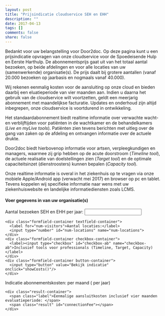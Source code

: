 ```yaml
---
layout: post
title: "Prijsindicatie cloudservice SEH en EHH"
description: ""
date: 2017-04-13
tags: []
comments: false
share: false
---
```


Bedankt voor uw belangstelling voor Door2doc. Op deze pagina kunt u een prijsindicatie opvragen van onze cloudservice voor de Spoedeisende Hulp en Eerste Harthulp. De abonnementsprijs gaat uit van het totaal aantal bezoeken, op beide afdelingen en voor alle locaties van uw (samenwerkende) organisatie(s). De prijs daalt bij grotere aantallen (vanaf 20.000 bezoeken op jaarbasis en nogmaals vanaf 40.000).

Wij rekenen eenmalig kosten voor de aansluiting op onze cloud en bieden daarbij een eluatieperiode van vier maanden aan. Indien u daarna het gebruik van de cloudservice wilt voortzetten, geldt een meerjarig abonnement met maandelijkse facturatie. Updates en onderhoud zijn altijd inbegrepen, onze cloudservice is voortdurend in ontwikkeling.

Het standaardabonnement biedt realtime informatie over verwachte wacht- en verblijftijden voor patiënten in de wachtkamer en de behandelkamers (*Live en myLive tools*). Patiënten zien tevens berichten met uitleg over de gang van zaken op de afdeling en ontvangen informatie over de actuele drukte.

Door2doc biedt hierbovenop informatie voor artsen, verpleegkundigen en managers, waarmee zij grip hebben op de acute doorstroom (*Timeline tool*), de actuele realisatie van doelstellingen zien (*Target tool*) en de optimale capaciteitsinzet (dienstroosters) kunnen bepalen (*Capacity tool*).

Onze realtime informatie is overal in het ziekenhuis op te vragen via onze mobiele Apple/Android app (verwacht mei 2017) en browser op pc en tablet. Tevens koppelen wij specifieke informatie naar wens met uw ziekenhuiswebsite en landelijke informatiediensten zoals LCMS.

#### Voer gegevens in van uw organisatie(s)
<p>

  <form action="" id="kosten-indicatie">
    <div class="formfield-container textfield-container">
      <label for="num-visitors">Aantal bezoeken SEH en EHH per jaar:</label>
      <input type="number" id="num-visitors" name="num-visitors">
    </div>

    <div class="formfield-container textfield-container">
      <label for="num-visitors">Aantal locaties:</label>
      <input type="number" id="num-locations" name="num-locations">
    </div>
    <div class="formfield-container checkbox-container">
      <label><input type="checkbox" id="checkbox-ab" name="checkbox-ab">Inclusief tools voor professionals (Timeline, Target, Capacity)</label>
    </div>
    <div class="formfield-container button-container">
      <input type="button" value="Bekijk indicatie" onclick="showCosts()"/>
    </div>
  </form>

  <div id="kosten-indicatie-result">
    <div class="result-container">
      <span class="label">Indicatie abonnementskosten: </span>
      <strong class="result" id="resultMonth"></strong>
      <span> per maand (</span>
      <span class="result" id="result"></span>
      <span> per jaar)</span>
    </div>

    <div class="result-container">
      <span class="label">Eenmalige aansluitkosten inclusief vier maanden evaluatieperiode: </span>
      <span class="result" id="connectionFee"></span>
    </div>
  </div>

<script>
    document.getElementById("kosten-indicatie").addEventListener("keypress", function(ev) {
      if (ev.keyCode == 13) {
        showCosts();
      }
    });
    
    function numberWithCommas(x) {
      return x.toString().replace(/\B(?=(\d{3})+(?!\d))/g, ".");
    }
    
//  reductie 40% bij aantal > 40k, 20% bij aantal tussen 20-40k
    function calculateCosts(numVisitors, numLocations, ab) {
   
      var rateA = .65,
          rateAB = .85,
          price = 0,
          feeBasic = 7450,
          feeNext = 5000,
          connectionFee = 0,
          limitVisitors_1 = 20000,
          limitVisitors_2 = 40000,
          ab_included = ab,
          rate = ab_included ? rateAB : rateA;

      if ( numVisitors > limitVisitors_2 ){

        price = parseInt(numVisitors - limitVisitors_2) * rate * (1-0.4) + limitVisitors_1 * rate * (1.8);

      } else if (numVisitors > limitVisitors_1) {

        price = parseInt(numVisitors - limitVisitors_1) * rate * (1-0.2) + limitVisitors_1 * rate;

      } else {

        price = numVisitors * rate;

      }

      if(numLocations > 1) {

        connectionFee = feeBasic + (numLocations - 1) * feeNext;

      } else {

        connectionFee = feeBasic;

      }

      return ({"price":price, "connectionFee":connectionFee});
    }    

    function showCosts() {

      var inputVisitors = parseInt(document.getElementById('num-visitors').value),
          inputLocations = parseInt(document.getElementById('num-locations').value),
          ab_included = Boolean(document.getElementById('checkbox-ab').checked);

      if (inputVisitors == "") {
        inputVisitors = 0;
      }

      if (inputLocations == "") {
        inputLocations = 0;
      }
      
      var result = calculateCosts(parseInt(inputVisitors), parseInt(inputLocations), ab_included),
          unit = '€',
          cents = ',-';
      
        document.getElementById('result').textContent        = unit + " " + numberWithCommas(parseInt(result.price)) + cents;
        document.getElementById('resultMonth').textContent   = unit + " " + numberWithCommas(parseInt(result.price / 12)) + cents;
        document.getElementById('connectionFee').textContent  = unit + " " + numberWithCommas(parseInt(result.connectionFee)) + cents;

        var resultContainer = document.getElementById('kosten-indicatie-result');
      
        if (resultContainer) {
          resultContainer.className = 'show';
        }
    }
    
</script>
